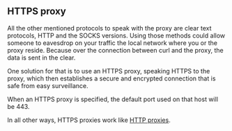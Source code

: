 ## HTTPS proxy

All the other mentioned protocols to speak with the proxy are clear text
protocols, HTTP and the SOCKS versions. Using those methods could allow
someone to eavesdrop on your traffic the local network where you or the proxy
reside. Because over the connection between curl and the proxy, the data is
sent in the clear.

One solution for that is to use an HTTPS proxy, speaking HTTPS to the proxy,
which then establishes a secure and encrypted connection that is safe from
easy surveillance.

When an HTTPS proxy is specified, the default port used on that host will be
443.

In all other ways, HTTPS proxies work like [HTTP proxies](http.md).
